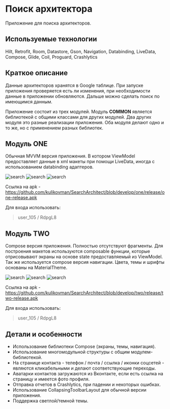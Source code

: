 # Поиск архитектора
Приложение для поиска архитекторов.

## Используемые технологии
Hilt, Retrofit, Room, Datastore, Gson, Navigation, Databinding, LiveData, Compose, Glide, Coil,
Proguard, Crashlytics

## Краткое описание
Данные архитекторов хранятся в Google таблице. При запуске приложения проверяется есть ли изменения,
при необходимости данные в приложении обновляются. Дальше можно сделать поиск по имеющимся данным.

Приложение состоит из трех модулей. Модуль **COMMON** является библиотекой с общими классами для
других модулей. Два других модуля это разные реализации приложения. Оба модуля делают одно и то же,
но с применением разных библиотек.

## Модуль ONE
Обычная MVVM версия приложения. В котором ViewModel предоставляет данные в xml макеты при помощи
LiveData, иногда с использованием databinding адаптеров.

![search](https://github.com/kulikovman/SearchArchitect/blob/develop/one/screenshots/login.jpg)
![search](https://github.com/kulikovman/SearchArchitect/blob/develop/one/screenshots/search.jpg)
![search](https://github.com/kulikovman/SearchArchitect/blob/develop/one/screenshots/detail.jpg)

Ссылка на apk - https://github.com/kulikovman/SearchArchitect/blob/develop/one/release/one-release.apk

Для входа использовать:
>user_105 / RdpgL8

## Модуль TWO
Compose версия приложения. Полностью отсутствуют фрагменты. Для построения макетов используются
composable функции, которые отрисовывают экраны на основе state предоставляемый из ViewModel. Так же
используется compose версия навигации. Цвета, темы и шрифты основаны на MaterialTheme.

![search](https://github.com/kulikovman/SearchArchitect/blob/develop/two/screenshots/login.jpg)
![search](https://github.com/kulikovman/SearchArchitect/blob/develop/two/screenshots/search.jpg)
![search](https://github.com/kulikovman/SearchArchitect/blob/develop/two/screenshots/detail.jpg)

Ссылка на apk - https://github.com/kulikovman/SearchArchitect/blob/develop/two/release/two-release.apk

Для входа использовать:
>user_105 / RdpgL8

## Детали и особенности
- Использование библиотеки Compose (экраны, темы, навигация).
- Использование многомодульной структуры с общим модулем-библиотекой.
- На странице контакта - телефон / почта / ссылка / иконки соцсетей - являются кликабельными и делают соответствующие переходы.
- Аватарки контактов загружаются из Вконтакте, если есть ссылка на страницу и имеется фото профиля.
- Отправка отчетов в Crashlytics, при падении и некоторых ошибках.
- Использование CollapsingToolbarLayout для обычной версии приложения.
- Поддержка светлой/темной темы.
